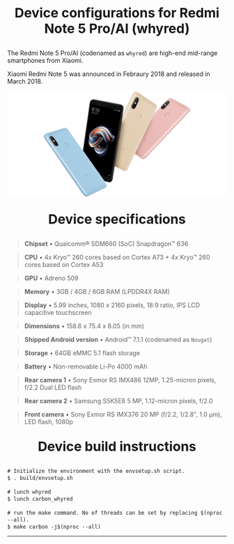 <p align="center" style="font-size:30px"><b>Device configurations for Redmi Note 5 Pro/AI (whyred)</b></p>

The Redmi Note 5 Pro/AI (codenamed as ``whyred``) are high-end mid-range smartphones from Xiaomi.

Xiaomi Redmi Note 5 was announced in Febraury 2018 and released in March 2018.

![Xiaomi Redmi Note 5 Pro](/whyred.png)

<p align="center" style="font-size:30px"><b>Device specifications</b></p>

> **Chipset** • Qualcomm® SDM660 (SoC) Snapdragon™ 636

> **CPU** • 4x Kryo™ 260 cores based on Cortex A73 + 4x Kryo™ 260 cores based on Cortex A53

> **GPU** •	Adreno 509

> **Memory** • 3GB / 4GB / 6GB RAM (LPDDR4X RAM)

> **Display** • 5.99 inches, 1080 x 2160 pixels, 18:9 ratio, IPS LCD capacitive touchscreen

> **Dimensions** • 158.6 x 75.4 x 8.05 (in mm)

> **Shipped Android version** •	Android™ 7.1.1 (codenamed as ``Nougat``)

> **Storage** •	64GB eMMC 5.1 flash storage

> **Battery** •	Non-removable Li-Po 4000 mAh

> **Rear camera 1** • Sony Exmor RS IMX486 12MP, 1.25-micron pixels, f/2.2 Dual LED flash

> **Rear camera 2** • Samsung S5K5E8 5 MP, 1.12-micron pixels, f/2.0

> **Front camera** • Sony Exmor RS IMX376 20 MP (f/2.2, 1/2.8", 1.0 μm), LED flash, 1080p

<p align="center" style="font-size:30px"><b>Device build instructions</b></p>

```
# Initialize the environment with the envsetup.sh script.
$ . build/envsetup.sh

# lunch whyred
$ lunch carbon_whyred

# run the make command. No of threads can be set by replacing $(nproc --all).
$ make carbon -j$(nproc --all)
```

___
